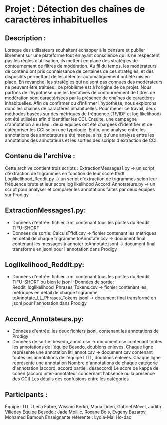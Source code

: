 # Projet : Détection des chaînes de caractères inhabituelles

## Description :
Lorsque des utilisateurs souhaitent échapper à la censure et publier librement sur une plateforme tout en ayant  conscience qu’ils ne respectent pas les règles d’utilisation, ils mettent en place des stratégies de contournement de filtres de modération. Au fil du temps, les modérateurs de contenu ont pris connaissance de certaines de ces stratégies, et des dispositifs permettant de les détecter automatiquement ont été mis en place. En revanche, les stratégies qui ne sont pas connues des modérateurs ne peuvent être traitées : ce problème est à l’origine de ce projet. Nous partons de l’hypothèse que les tentatives de contournement de filtres de modération sont caractérisées par la présence de chaînes de caractères inhabituelles. Afin de confirmer ou d’infirmer l’hypothèse, nous explorons donc les chaînes de caractères inhabituelles.
Pour mener ce travail, deux méthodes basées sur des métriques de fréquence (TF/IDF et log likelihood) ont été utilisées afin d'identifier les CCI. Ensuite, une campagne d'annotation a eu lieu : deux équipes ont été chargées d'identifier et de catégoriser les CCI selon une typologie. Enfin, une analyse entre les annotations des annotateurs a été menée, ainsi qu'une analyse entre les annotations des annotateurs et les sorties des scripts d'extraction de CCI.

## Contenu de l'archive :
Cette archive contient trois scripts :
ExtractionMessages1.py -> un script d'extraction de trigrammes en fonction de leur score tf/idf
Loglikelihood_Reddit.py -> un script d'extraction de trigrammes selon leur fréquence brute et leur score log likelihood
Accord_Annotateurs.py -> un script pour analyser et comparer les annotations faites par deux équipes sur Prodigy

## ExtractionMessages1.py:
- Données d'entrée: fichier .xml contenant tous les postes du Reddit TIFU-SHORT
- Données de sortie:
CalculsTfIdf.csv -> fichier contenant les métriques en détail de chaque trigramme
toAnnotate.csv -> document final contenant les messages à annoter
toAnnotate.jsonl -> document final transformé en jsonl pour l'annotation dans Prodigy

## Loglikelihood_Reddit.py:
- Données d'entrée: fichier .xml contenant tous les postes du Reddit TIFU-SHORT ou bien le jsonl
-Données de sortie:
Reddit_loglikelihood_Phrases_Tokens.csv -> fichier contenant les métriques en détail de chaque trigramme
toAnnotate_LL_Phrases_Tokens.jsonl -> document final transformé en jsonl pour l'annotation dans Prodigy

## Accord_Annotateurs.py:
- Données d'entrée: les deux fichiers jsonl. contenant les annotations de Prodigy
- Données de sortie:
besedo_annot.csv -> document csv contenant toutes les annotations de l'équipe Besedo, doublons enlevés. Chaque ligne représente une annotation
litl_annot.csv -> document csv contenant toutes les annotations de l'équipe LITL, doublons enlevés. Chaque ligne représente une annotation
Nombre d'annotations de chaque catégorie d'annotation (accord, accord partiel, désaccord)
Le score de kappa de cohen (accord inter-annotateur concernant l'absence ou la présence des CCI)
Les détails des confusions entre les catégories

## Participants :
Équipe LITL : Leïla Fabre, Wissam Kerkri, Maria Lidén, Gabriel Mével, Judith Villedey
Équipe Besedo : Jade Moillic, Roxane Bois, Evgeny Bazarov, Mohamed Bamouh
Enseignante référente : Lydia-Mai Ho-dac
